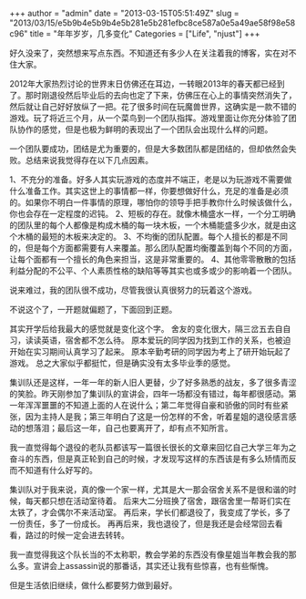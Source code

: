 +++
author = "admin"
date = "2013-03-15T05:51:49Z"
slug = "2013/03/15/e5b9b4e5b9b4e5b281e5b281efbc8ce587a0e5a49ae58f98e58c96"
title = "年年岁岁，几多变化"
Categories = ["Life", "njust"]
+++

好久没来了，突然想来写点东西。不知道还有多少人在关注着我的博客，实在对不住大家。

2012年大家热烈讨论的世界末日仿佛还在耳边，一转眼2013年的春天都已经到了。那时刚退役然后毕业后的去向也定了下来，仿佛压在心上的事情突然消失了，然后就让自己好好放纵了一把。花了很多时间在玩魔兽世界，这确实是一款不错的游戏。玩了将近三个月，从一个菜鸟到一个团队指挥。游戏里面让你充分体验了团队协作的感觉，但是也极为鲜明的表现出了一个团队会出现什么样的问题。

一个团队要成功，团结是尤为重要的，但是大多数团队都是团结的，但却依然会失败。总结来说我觉得存在以下几点因素。

1、不充分的准备。好多人其实玩游戏的态度并不端正，老是以为玩游戏不需要做什么准备工作。其实这世上的事情都一样，你要想做好什么，充足的准备是必须的。如果你不明白一件事情的原理，哪怕你的领导手把手教你什么时候该做什么，你也会存在一定程度的迟钝。
2、短板的存在。就像木桶盛水一样，一个分工明确的团队里的每个人都像是构成木桶的每一块木板，一个木桶能盛多少水，就是由这个木桶的最短的木板来决定的。
3、不均衡的团队配置。每个人擅长的都是不同的，但是每个方面都需要有人来覆盖。那么团队配置均衡覆盖到每个不同的方面，让每个面都有一个擅长的角色来担当，这是非常重要的。
4、其他零零散散的包括利益分配的不公平、个人素质性格的缺陷等等其实也或多或少的影响着一个团队。

说来难过，我的团队很不成功，尽管我很认真很努力的玩着这个游戏。

不说这个了，一开题就偏题了，下面回到正题。

其实开学后给我最大的感觉就是变化这个字。
舍友的变化很大，隔三岔五去自自习，读读英语，宿舍都不怎么待。
原本爱玩的同学因为找到工作的关系，也被迫开始在实习期间认真学习了起来。
原本辛勤考研的同学因为考上了研开始玩起了游戏。
总之大家似乎都挺忙，但是确实没有太多毕业季的感觉。

集训队还是这样，一年一年的新人旧人更替，少了好多熟悉的战友，多了很多青涩的笑脸。昨天刚参加了集训队的宣讲会，四年一场都没有错过，每年都很感动。第一年浑浑噩噩的不知道上面的人在说什么；第二年觉得自豪和骄傲的同时有些紧张，因为主持人是我；第三年明白了这是一份怎样的不舍，听着星姐的退役感言感动的想落泪；最后这一年，自己也要离开了，却有点不知所言。

我一直觉得每个退役的老队员都该写一篇很长很长的文章来回忆自己大学三年为之奋斗的东西，但是真正轮到自己的时候，才发现写这样的东西该是有多么矫情而反而不知道有什么好写的。

集训队对于我来说，真的像一个家一样，尤其是大一那会宿舍关系不是很和谐的时候，每天都只想在活动室待着。
后来大二分班换了宿舍，跟宿舍里一帮哥们实在太铁了，才会偶尔不来活动室。
再后来，学长们都退役了，我变成了学长，多了一份责任，多了一份成长。
再再后来，我也退役了，但是我还是会经常回去看看，路过的时候一定会进去转转。

我一直觉得我这个队长当的不太称职，教会学弟的东西没有像星姐当年教会我的那么多。宣讲会上assassin说的那番话，其实还让我有些惊喜，也有些惭愧。

但是生活依旧继续，做什么都要努力做到最好。









